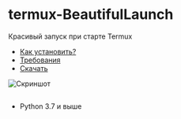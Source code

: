 










# termux-BeautifulLaunch
Красивый запуск при старте Termux

* [Как установить?](#Install)
* [Требования](#Requirements)
* [Скачать](https://github.com/Hell13Cat/termux-BeautifulLaunch/releases)

![Скриншот](/путь/к/изображению.jpg)

## <a name="Requirements"></a>

* Python 3.7 и выше

## <a name="Install"></a>

